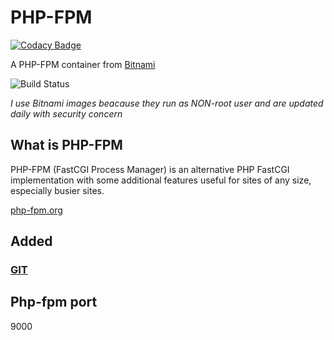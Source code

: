 # PHP-FPM

[![Codacy Badge](https://api.codacy.com/project/badge/Grade/5e6ebc238faf4f6a8153fd12479e694d)](https://app.codacy.com/manual/Ch1ch1/docker-php-fpm?utm_source=github.com&utm_medium=referral&utm_content=Ch1ch1/docker-php-fpm&utm_campaign=Badge_Grade_Dashboard)

A PHP-FPM container from [Bitnami](https://hub.docker.com/r/bitnami/php-fpm)

![Build Status](https://drone.ch1.ninja/api/badges/Ch1ch1/php-fpm/status.svg)

*I use Bitnami images beacause they run as NON-root user and are updated daily with security concern*

## What is PHP-FPM

PHP-FPM (FastCGI Process Manager) is an alternative PHP FastCGI implementation with some additional features useful for sites of any size, especially busier sites.

[php-fpm.org](https://php-fpm.org)

## Added

### [GIT](https://git-scm.com/)  

## Php-fpm port

9000
